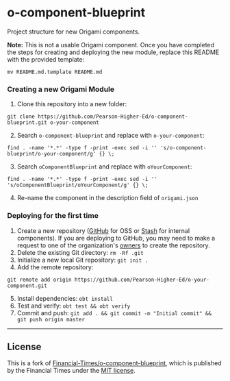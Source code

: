# o-component-blueprint

Project structure for new Origami components.

**Note:** This is not a usable Origami component. Once you have completed the steps for creating and deploying the new module, replace this README with the provided template:

```
mv README.md.template README.md
```

### Creating a new Origami Module

1. Clone this repository into a new folder:

  ```
  git clone https://github.com/Pearson-Higher-Ed/o-component-blueprint.git o-your-component
  ```
2. Search `o-component-blueprint` and replace with `o-your-component`:

  ```
  find . -name '*.*' -type f -print -exec sed -i '' 's/o-component-blueprint/o-your-component/g' {} \;
  ```
3. Search `oComponentBlueprint` and replace with `oYourComponent`:

  ```
  find . -name '*.*' -type f -print -exec sed -i '' 's/oComponentBlueprint/oYourComponent/g' {} \;
  ```
4. Re-name the component in the description field of `origami.json`

### Deploying for the first time

1. Create a new repository ([GitHub](https://github.com/Pearson-Higher-Ed) for OSS or [Stash](https://devops-tools.pearson.com/stash/) for internal components). If you are deploying to GitHub, you may need to make a request to one of the organization's [owners](https://github.com/orgs/Pearson-Higher-Ed/teams/owners) to create the repository.
2. Delete the existing Git directory: `rm -Rf .git`
3. Initialize a new local Git repository: `git init .`
4. Add the remote repository:

  ```
  git remote add origin https://github.com/Pearson-Higher-Ed/o-your-component.git
  ```
5. Install dependencies: `obt install`
6. Test and verify: `obt test && obt verify`
7. Commit and push: `git add . && git commit -m "Initial commit" && git push origin master`

----

## License

This is a fork of [Financial-Times/o-component-blueprint](https://github.com/Financial-Times/o-component-blueprint), which is published by the Financial Times under the [MIT license](http://opensource.org/licenses/MIT).
